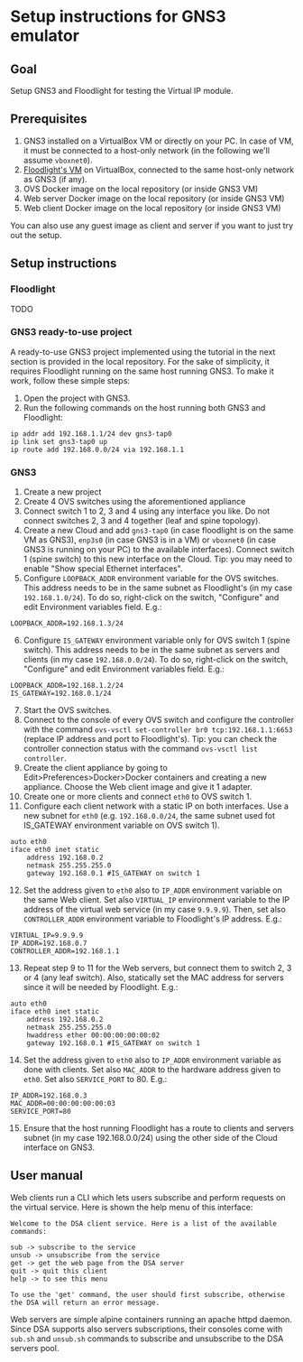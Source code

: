# Setup instructions for GNS3 emulator

## Goal
Setup GNS3 and Floodlight for testing the Virtual IP module.

## Prerequisites

1. GNS3 installed on a VirtualBox VM or directly on your PC. In case of VM,
    it must be connected to a host-only network (in the following we'll assume
    `vboxnet0`).
2. [Floodlight's VM](https://floodlight.atlassian.net/wiki/spaces/floodlightcontroller/pages/8650780/Floodlight+VM) 
    on VirtualBox, connected to the same host-only network as GNS3 (if any).
3. OVS Docker image on the local repository (or inside GNS3 VM)
4. Web server Docker image on the local repository (or inside GNS3 VM)
5. Web client Docker image on the local repository (or inside GNS3 VM)

You can also use any guest image as client and server if you want to just try 
out the setup.

## Setup instructions

### Floodlight
TODO

### GNS3 ready-to-use project
A ready-to-use GNS3 project implemented using the tutorial in the next section is provided 
in the local repository. For the sake of simplicity, it requires Floodlight running 
on the same host running GNS3. To make it work, follow these simple steps:

1. Open the project with GNS3.
2. Run the following commands on the host running both GNS3 and Floodlight:
```
ip addr add 192.168.1.1/24 dev gns3-tap0
ip link set gns3-tap0 up
ip route add 192.168.0.0/24 via 192.168.1.1
```


### GNS3
1. Create a new project
2. Create 4 OVS switches using the aforementioned appliance
3. Connect switch 1 to 2, 3 and 4 using any interface you like. Do not connect 
    switches 2, 3 and 4 together (leaf and spine topology).
4. Create a new Cloud and add `gns3-tap0` (in case floodlight is on the same VM as GNS3), `enp3s0`
   (in case GNS3 is in a VM) or `vboxnet0`
   (in case GNS3 is running on your PC) to the available interfaces). Connect switch 1 (spine switch)
   to this new interface on the Cloud.
    Tip: you may need to enable "Show special Ethernet interfaces".
5. Configure `LOOPBACK_ADDR` environment variable for the OVS switches. This address 
    needs to be in the same subnet as Floodlight's (in my case `192.168.1.0/24`).
    To do so, right-click on the switch, "Configure" and edit Environment variables field. E.g.:

```
LOOPBACK_ADDR=192.168.1.3/24
```
6.  Configure `IS_GATEWAY` environment variable only for OVS switch 1 (spine switch). This address
    needs to be in the same subnet as servers and clients (in my case `192.168.0.0/24`).
    To do so, right-click on the switch, "Configure" and edit Environment variables field. E.g.:
```
LOOPBACK_ADDR=192.168.1.2/24
IS_GATEWAY=192.168.0.1/24
```    

7. Start the OVS switches.
8. Connect to the console of every OVS switch and configure the controller with 
    the command `ovs-vsctl set-controller br0 tcp:192.168.1.1:6653` (replace IP 
    address and port to Floodlight's). 
    Tip: you can check the controller connection status with the command
    `ovs-vsctl list controller`.
9. Create the client appliance by going to Edit>Preferences>Docker>Docker containers
    and creating a new appliance. Choose the Web client image and give it 1 adapter.
10. Create one or more clients and connect `eth0` to OVS switch 1.
11. Configure each client network with a static IP on both interfaces. 
    Use a new subnet for `eth0` (e.g. `192.168.0.0/24`, the same subnet used fot IS_GATEWAY environment 
    variable on OVS switch 1).

```
auto eth0
iface eth0 inet static
	address 192.168.0.2
	netmask 255.255.255.0
	gateway 192.168.0.1 #IS_GATEWAY on switch 1
```
12. Set the address given to `eth0` also to `IP_ADDR` environment variable on the same Web client. Set also
    `VIRTUAL_IP` environment variable to the IP address of the virtual web service (in my case `9.9.9.9`).
    Then, set also `CONTROLLER_ADDR` environment variable to Floodlight's IP address. E.g.:
    
```
VIRTUAL_IP=9.9.9.9
IP_ADDR=192.168.0.7
CONTROLLER_ADDR=192.168.1.1
```

13. Repeat step 9 to 11 for the Web servers, but connect them to switch 2, 3 or 4 (any leaf switch).
    Also, statically set the MAC address for servers since it will be needed by Floodlight. E.g.:

```
auto eth0
iface eth0 inet static
	address 192.168.0.2
	netmask 255.255.255.0
	hwaddress ether 00:00:00:00:00:02
	gateway 192.168.0.1 #IS_GATEWAY on switch 1
```

14. Set the address given to `eth0` also to `IP_ADDR` environment variable as done with clients.
    Set also `MAC_ADDR` to the hardware address given to `eth0`. Set also `SERVICE_PORT` to 80. E.g.:

```
IP_ADDR=192.168.0.3
MAC_ADDR=00:00:00:00:00:03
SERVICE_PORT=80
```
15. Ensure that the host running Floodlight has a route to clients and servers subnet
    (in my case 192.168.0.0/24) using the other side of the Cloud interface on GNS3.

## User manual
Web clients run a CLI which lets users subscribe and perform requests on the virtual service.
Here is shown the help menu of this interface:

```
Welcome to the DSA client service. Here is a list of the available commands:

sub -> subscribe to the service
unsub -> unsubscribe from the service
get -> get the web page from the DSA server
quit -> quit this client
help -> to see this menu

To use the 'get' command, the user should first subscribe, otherwise the DSA will return an error message.

```

Web servers are simple alpine containers running an apache httpd daemon. Since DSA supports also servers
subscriptions, their consoles come with `sub.sh` and `unsub.sh` commands to subscribe and unsubscribe
to the DSA servers pool.

